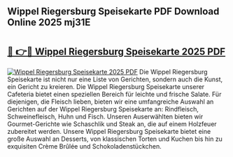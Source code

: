 ## Wippel Riegersburg Speisekarte PDF Download Online 2025 mj31E

# <h2><a href="http://gcasd3i.nevu.top/?p=Wippel+Riegersburg+Speisekarte">🔗 👉🔴 Wippel Riegersburg Speisekarte 2025 PDF</a></h2>

[![Wippel Riegersburg Speisekarte 2025 PDF](https://i.imgur.com/dBaPXMq.png)](http://gcasd3i.nevu.top/?p=Wippel+Riegersburg+Speisekarte)
Die Wippel Riegersburg Speisekarte ist nicht nur eine Liste von Gerichten, sondern auch die Kunst, ein Gericht zu kreieren. Die Wippel Riegersburg Speisekarte unserer Cafeteria bietet einen speziellen Bereich für leichte und frische Salate. Für diejenigen, die Fleisch lieben, bieten wir eine umfangreiche Auswahl an Gerichten auf der Wippel Riegersburg Speisekarte an: Rindfleisch, Schweinefleisch, Huhn und Fisch. Unseren Auserwählten bieten wir Gourmet-Gerichte wie Schaschlik und Steak an, die auf einem Holzfeuer zubereitet werden. Unsere Wippel Riegersburg Speisekarte bietet eine große Auswahl an Desserts, von klassischen Torten und Kuchen bis hin zu exquisiten Crème Brûlée und Schokoladenstückchen.
